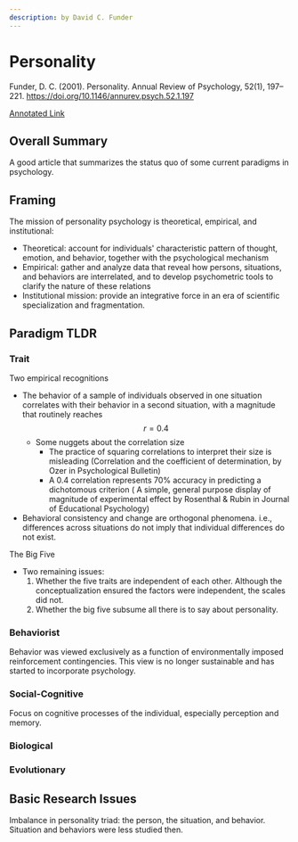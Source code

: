 ```yaml
---
description: by David C. Funder
---
```


# Personality

Funder, D. C. (2001). Personality. Annual Review of Psychology, 52(1), 197–221. https://doi.org/10.1146/annurev.psych.52.1.197

[Annotated Link](https://drive.google.com/file/d/1xrcZEgJrst-7ay67TgDBydB5P7S6gM-c/view?usp=drive_link)

## Overall Summary

A good article that summarizes the status quo of some current paradigms in psychology.&#x20;

## Framing&#x20;

The mission of personality psychology is theoretical, empirical, and institutional:&#x20;

* Theoretical: account for individuals' characteristic pattern of thought, emotion, and behavior, together with the psychological mechanism
* Empirical: gather and analyze data that reveal how persons, situations, and behaviors are interrelated, and to develop psychometric tools to clarify the nature of these relations&#x20;
* Institutional mission: provide an integrative force in an era of scientific specialization and fragmentation.&#x20;

## Paradigm TLDR&#x20;

### Trait

Two empirical recognitions

* The behavior of a sample of individuals observed in one situation correlates with their behavior in a second situation, with a magnitude that routinely reaches $$r=0.4$$
  * Some nuggets about the correlation size&#x20;
    * The practice of squaring correlations to interpret their size is misleading (Correlation and the coefficient      &#x20;of determination, by Ozer in Psychological Bulletin)&#x20;
    * A 0.4 correlation represents 70% accuracy in predicting a dichotomous criterion ( A simple, general purpose display of magnitude of experimental effect by Rosenthal & Rubin in Journal of Educational Psychology)&#x20;
* Behavioral consistency and change are orthogonal phenomena. i.e., differences across situations do not imply that individual differences do not exist.&#x20;

The Big Five&#x20;

* Two remaining issues:
  1. Whether the five traits are independent of each other. Although the conceptualization ensured the factors were independent, the scales did not.&#x20;
  2. Whether the big five subsume all there is to say about personality.&#x20;

### Behaviorist

Behavior was viewed exclusively as a function of environmentally imposed reinforcement contingencies. This view is no longer sustainable and has started to incorporate psychology.&#x20;

### Social-Cognitive&#x20;

Focus on cognitive processes of the individual, especially perception and memory.&#x20;

### Biological&#x20;

### Evolutionary&#x20;

## Basic Research Issues

Imbalance in personality triad: the person, the situation, and behavior. Situation and behaviors were less studied then.&#x20;
